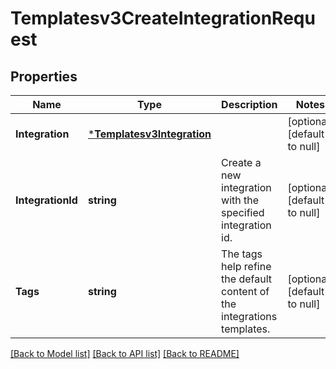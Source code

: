 # Templatesv3CreateIntegrationRequest

## Properties
Name | Type | Description | Notes
------------ | ------------- | ------------- | -------------
**Integration** | [***Templatesv3Integration**](templatesv3Integration.md) |  | [optional] [default to null]
**IntegrationId** | **string** | Create a new integration with the specified integration id. | [optional] [default to null]
**Tags** | **string** | The tags help refine the default content of the integrations templates. | [optional] [default to null]

[[Back to Model list]](../README.md#documentation-for-models) [[Back to API list]](../README.md#documentation-for-api-endpoints) [[Back to README]](../README.md)

